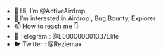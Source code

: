 - 👋 Hi, I’m @ActiveAirdrop
- 👀 I’m interested in Airdrop , Bug Bounty, Explorer
- 📫 How to reach me 👇
- 👤 Telegram : @E000000001337Elite
- 🐦 Twitter : @Reziemax

<!---
If you have new apps or new website dapps you want to try and want to avoid bugs I hope I can take a look at them and participate in the bug bounty event.

and I will be happy to provide feedback as well as a full video about the error before the bug occurs, 
in this case I don't demand much possibility but this will make you satisfied with the report I made. 
to contact me please see above there is a contact listed


thank you
--->
